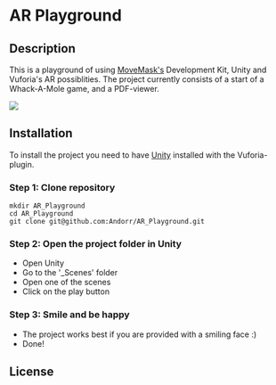 # AR Playground

## Description
This is a playground of using [MoveMask's](https://www.moviemask.io/) Development Kit, Unity and Vuforia's AR possiblities.
The project currently consists of a start of a Whack-A-Mole game, and a PDF-viewer.

![](https://i.imgur.com/6WDi1Sw.jpg)

## Installation
To install the project you need to have [Unity](https://unity3d.com/) installed with the Vuforia-plugin.

### Step 1: Clone repository
```
mkdir AR_Playground
cd AR_Playground
git clone git@github.com:Andorr/AR_Playground.git
```
### Step 2: Open the project folder in Unity
* Open Unity
* Go to the '_Scenes' folder
* Open one of the scenes
* Click on the play button

### Step 3: Smile and be happy
* The project works best if you are provided with a smiling face :)
* Done!


## License

